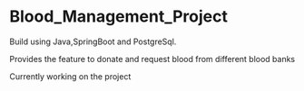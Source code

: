 # Blood_Management_Project
Build using Java,SpringBoot and PostgreSql.

Provides the feature to donate and request blood from different blood banks

Currently working on the project
